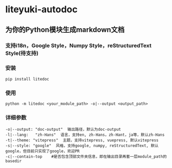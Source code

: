 # liteyuki-autodoc

## 为你的Python模块生成markdown文档

### 支持i18n，Google Style，Numpy Style，reStructuredText Style(待支持)

### 安装

```shell
pip install litedoc
```

### 使用

```shell
python -m litedoc <your_module_path> -o|--output <output_path>
```

### 详细参数

```shell
-o|--output: "doc-output"  输出路径，默认为doc-output
-l|--lang:   "zh-Hans"  语言，支持en, zh-Hans，zh-Hant，ja等，默认zh-Hans
-t|--theme: "vitepress"  主题，支持vitepress, vuepress, 默认vitepress
-s|--style: "google"  风格，支持google, numpy, reStructuredText, 默认google，但目前只实现了google，欢迎PR
-c|--contain-top    #是否包含顶部文件夹信息，即在输出目录再套一层module_path的basedir
```

### 